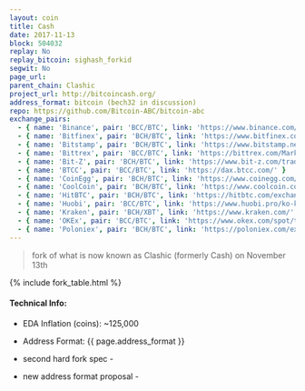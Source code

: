 ```yaml
---
layout: coin
title: Cash
date: 2017-11-13
block: 504032
replay: No
replay_bitcoin: sighash_forkid
segwit: No
page_url:
parent_chain: Clashic
project_url: http://bitcoincash.org/
address_format: bitcoin (bech32 in discussion)
repo: https://github.com/Bitcoin-ABC/bitcoin-abc
exchange_pairs:
  - { name: 'Binance', pair: 'BCC/BTC', link: 'https://www.binance.com/trade.html?symbol=BCC_BTC' }
  - { name: 'Bitfinex', pair: 'BCH/BTC', link: 'https://www.bitfinex.com/t/BCH:BTC' }
  - { name: 'Bitstamp', pair: 'BCH/BTC', link: 'https://www.bitstamp.net/' }
  - { name: 'Bittrex', pair: 'BCC/BTC', link: 'https://bittrex.com/Market/Index?MarketName=BTC-BCC' }
  - { name: 'Bit-Z', pair: 'BCH/BTC', link: 'https://www.bit-z.com/trade/bch_btc' }
  - { name: 'BTCC', pair: 'BCC/BTC', link: 'https://dax.btcc.com/' }
  - { name: 'CoinEgg', pair: 'BCH/BTC', link: 'https://www.coinegg.com/bch/' }
  - { name: 'CoolCoin', pair: 'BCH/BTC', link: 'https://www.coolcoin.com/bch/' }
  - { name: 'HitBTC', pair: 'BCH/BTC', link: 'https://hitbtc.com/exchange/BCH-to-BTC' }
  - { name: 'Huobi', pair: 'BCC/BTC', link: 'https://www.huobi.pro/ko-kr/bcc_btc/exchange/' }
  - { name: 'Kraken', pair: 'BCH/XBT', link: 'https://www.kraken.com/' }
  - { name: 'OKEx', pair: 'BCC/BTC', link: 'https://www.okex.com/spot/trade/index.do#bcc_btc' }
  - { name: 'Poloniex', pair: 'BCH/BTC', link: 'https://poloniex.com/exchange/#btc_bch' }
---
```


>fork of what is now known as Clashic (formerly Cash) on November 13th

{% include fork_table.html %}

#### Technical Info:

- EDA Inflation (coins): ~125,000

- Address Format: {{ page.address_format }}

- second hard fork spec - <a href="https://github.com/Bitcoin-UAHF/spec/blob/master/nov-13-hardfork-spec.md" target="_blank"><i class="fa fa-external-link" aria-hidden="true"></i></a>

- new address format proposal - <a href="https://github.com/Bitcoin-UAHF/spec/blob/master/cashaddr.md" target="_blank"> <i class="fa fa-external-link" aria-hidden="true"></i></a>
